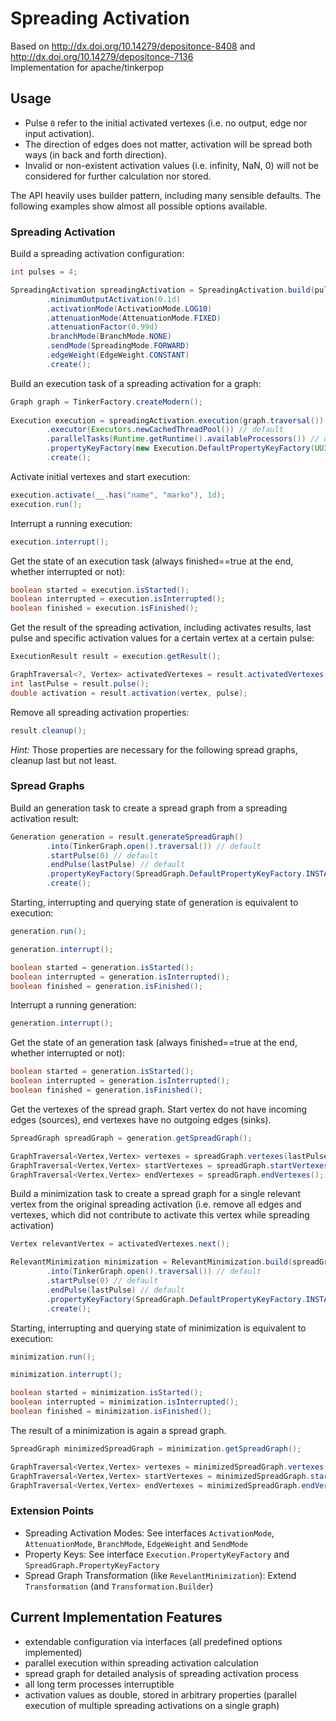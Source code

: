 # Spreading Activation

Based on http://dx.doi.org/10.14279/depositonce-8408  and http://dx.doi.org/10.14279/depositonce-7136  
Implementation for apache/tinkerpop


## Usage

* Pulse `0` refer to the initial activated vertexes (i.e. no output, edge nor input activation).  
* The direction of edges does not matter, activation will be spread both ways (in back and forth direction).
* Invalid or non-existent activation values (i.e. infinity, NaN, 0) will not be considered for further calculation nor stored.
  
The API heavily uses builder pattern, including many sensible defaults. The following examples show almost all possible options available. 

### Spreading Activation  

Build a spreading activation configuration:

```java
int pulses = 4;

SpreadingActivation spreadingActivation = SpreadingActivation.build(pulses)
		.minimumOutputActivation(0.1d)
		.activationMode(ActivationMode.LOG10)
		.attenuationMode(AttenuationMode.FIXED)
		.attenuationFactor(0.99d)
		.branchMode(BranchMode.NONE)
		.sendMode(SpreadingMode.FORWARD)
		.edgeWeight(EdgeWeight.CONSTANT)
		.create();
```

Build an execution task of a spreading activation for a graph:

```java
Graph graph = TinkerFactory.createModern();
		
Execution execution = spreadingActivation.execution(graph.traversal())
		.executor(Executors.newCachedThreadPool()) // default
		.parallelTasks(Runtime.getRuntime().availableProcessors()) // default
		.propertyKeyFactory(new Execution.DefaultPropertyKeyFactory(UUID.randomUUID().toString())) // default, see Execution.PropertyKeyFactory
		.create();
```

Activate initial vertexes and start execution:

```java
execution.activate(__.has("name", "marko"), 1d);
execution.run();
```

Interrupt a running execution:

```java
execution.interrupt();
```

Get the state of an execution task (always finished==true at the end, whether interrupted or not):

```java
boolean started = execution.isStarted();
boolean interrupted = execution.isInterrupted();
boolean finished = execution.isFinished();
```

Get the result of the spreading activation, including activates results, last pulse and specific activation values for a certain vertex at a certain pulse:

```java
ExecutionResult result = execution.getResult();

GraphTraversal<?, Vertex> activatedVertexes = result.activatedVertexes();
int lastPulse = result.pulse();
double activation = result.activation(vertex, pulse);
```

Remove all spreading activation properties:

```java
result.cleanup();
```

*Hint:* Those properties are necessary for the following spread graphs, cleanup last but not least.


### Spread Graphs

Build an generation task to create a spread graph from a spreading activation result:

```java
Generation generation = result.generateSpreadGraph()
		.into(TinkerGraph.open().traversal()) // default
		.startPulse(0) // default
		.endPulse(lastPulse) // default
		.propertyKeyFactory(SpreadGraph.DefaultPropertyKeyFactory.INSTANCE) // default, see SpreadGraph.PropertyKeyFactory
		.create();
```

Starting, interrupting and querying state of generation is equivalent to execution:

```java
generation.run();

generation.interrupt();

boolean started = generation.isStarted();
boolean interrupted = generation.isInterrupted();
boolean finished = generation.isFinished();
```

Interrupt a running generation:

```java
generation.interrupt();
```

Get the state of an generation task (always finished==true at the end, whether interrupted or not):

```java
boolean started = generation.isStarted();
boolean interrupted = generation.isInterrupted();
boolean finished = generation.isFinished();
```

Get the vertexes of the spread graph. Start vertex do not have incoming edges (sources), end vertexes have no outgoing edges (sinks).

```java
SpreadGraph spreadGraph = generation.getSpreadGraph();

GraphTraversal<Vertex,Vertex> vertexes = spreadGraph.vertexes(lastPulse);
GraphTraversal<Vertex,Vertex> startVertexes = spreadGraph.startVertexes();
GraphTraversal<Vertex,Vertex> endVertexes = spreadGraph.endVertexes();
```

Build a minimization task to create a spread graph for a single relevant vertex from the original spreading activation (i.e. remove all edges and vertexes, which did not contribute to activate this vertex while spreading activation)

```java
Vertex relevantVertex = activatedVertexes.next();

RelevantMinimization minimization = RelevantMinimization.build(spreadGraph, relevantVertex.id())
		.into(TinkerGraph.open().traversal()) // default
		.startPulse(0) // default
		.endPulse(lastPulse) // default
		.propertyKeyFactory(SpreadGraph.DefaultPropertyKeyFactory.INSTANCE) // default, see SpreadGraph.PropertyKeyFactory
		.create();
```

Starting, interrupting and querying state of minimization is equivalent to execution:

```java
minimization.run();

minimization.interrupt();

boolean started = minimization.isStarted();
boolean interrupted = minimization.isInterrupted();
boolean finished = minimization.isFinished();
```

The result of a minimization is again a spread graph.

```java
SpreadGraph minimizedSpreadGraph = minimization.getSpreadGraph();

GraphTraversal<Vertex,Vertex> vertexes = minimizedSpreadGraph.vertexes(lastPulse);
GraphTraversal<Vertex,Vertex> startVertexes = minimizedSpreadGraph.startVertexes();
GraphTraversal<Vertex,Vertex> endVertexes = minimizedSpreadGraph.endVertexes();
```


### Extension Points

* Spreading Activation Modes: See interfaces `ActivationMode`, `AttenuationMode`, `BranchMode`, `EdgeWeight` and `SendMode`
* Property Keys: See interface `Execution.PropertyKeyFactory` and `SpreadGraph.PropertyKeyFactory`
* Spread Graph Transformation (like `RevelantMinimization`): Extend `Transformation` (and `Transformation.Builder`)


## Current Implementation Features

* extendable configuration via interfaces (all predefined options implemented)
* parallel execution within spreading activation calculation
* spread graph for detailed analysis of spreading activation process
* all long term processes interruptible
* activation values as double, stored in arbitrary properties (parallel execution of multiple spreading activations on a single graph)

